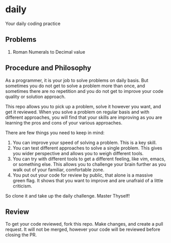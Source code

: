 # daily

Your daily coding practice

## Problems

1. Roman Numerals to Decimal value


## Procedure and Philosophy

As a programmer, it is your job to solve problems on daily basis. But sometimes you do not get to solve a problem more than once, and sometimes there are no repetition and you do not get to improve your code quality or solution approach.

This repo allows you to pick up a problem, solve it however you want, and get it reviewed. When you solve a problem on regular basis and with different approaches, you will find that your skills are improving as you are learning the pros and cons of your various approaches.

There are few things you need to keep in mind:
1. You can improve your speed of solving a problem. This is a key skill.
2. You can test different approaches to solve a single problem. This gives you wider perspective and allows you to weigh different tools.
3. You can try with different tools to get a different feeling, like vim, emacs, or something else. This allows you to challenge your brain further as you walk out of your familiar, comfortable zone.
4. You put out your code for review by public, that alone is a massive green flag. It shows that you want to improve and are unafraid of a little criticism.

So clone it and take up the daily challenge. Master Thyself!

## Review

To get your code reviewed, fork this repo. Make changes, and create a pull request. It will not be merged, however your code will be reviewed before closing the PR.

